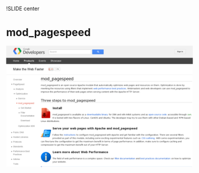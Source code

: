 !SLIDE center
# mod_pagespeed #

[ ![mod_pagespeed](03.mod_pagespeed.png) ](https://developers.google.com/speed/pagespeed/mod)
